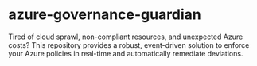 # azure-governance-guardian
Tired of cloud sprawl, non-compliant resources, and unexpected Azure costs? This repository provides a robust, event-driven solution to enforce your Azure policies in real-time and automatically remediate deviations. 
